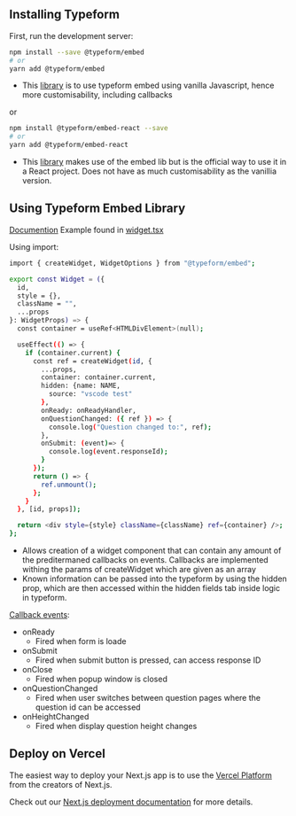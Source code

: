 
## Installing Typeform

First, run the development server:

```bash
npm install --save @typeform/embed
# or
yarn add @typeform/embed
```
- This [library](https://developer.typeform.com/embed/vanilla/) is to use typeform embed using vanilla Javascript, hence more customisability, including callbacks

or

```bash
npm install @typeform/embed-react --save
# or
yarn add @typeform/embed-react
```
- This [library](https://developer.typeform.com/embed/react/) makes use of the embed lib but is the official way to use it in a React project. Does not have as much customisability as the vanillia version.


## Using Typeform Embed Library
[Documention](https://developer.typeform.com/embed/vanilla/)
Example found in [widget.tsx](https://github.com/Keesh-style/typeform-poc/blob/main/components/typeform/widget.tsx)

Using import:
```bash
import { createWidget, WidgetOptions } from "@typeform/embed";
```

```bash
export const Widget = ({
  id,
  style = {},
  className = "",
  ...props
}: WidgetProps) => {
  const container = useRef<HTMLDivElement>(null);

  useEffect(() => {
    if (container.current) {
      const ref = createWidget(id, {
        ...props,
        container: container.current,
        hidden: {name: NAME,
          source: "vscode test"
        },
        onReady: onReadyHandler,
        onQuestionChanged: ({ ref }) => {
          console.log("Question changed to:", ref);
        },
        onSubmit: (event)=> {
          console.log(event.responseId);
        }
      });
      return () => {
        ref.unmount();
      };
    }
  }, [id, props]);

  return <div style={style} className={className} ref={container} />;
};
```
- Allows creation of a widget component that can contain any amount of the preditermaned callbacks on events. Callbacks are implemented withing the params of createWidget which are given as an array
- Known information can be passed into the typeform by using the hidden prop, which are then accessed within the hidden fields tab inside logic in typeform.

[Callback events](https://developer.typeform.com/embed/callbacks/):
- onReady
    - Fired when form is loade
- onSubmit
    - Fired when submit button is pressed, can access response ID
- onClose
    - Fired when popup window is closed
- onQuestionChanged
    - Fired when user switches between question pages where the question id can be accessed
- onHeightChanged
    - Fired when display question height changes

## Deploy on Vercel

The easiest way to deploy your Next.js app is to use the [Vercel Platform](https://vercel.com/new?utm_medium=default-template&filter=next.js&utm_source=create-next-app&utm_campaign=create-next-app-readme) from the creators of Next.js.

Check out our [Next.js deployment documentation](https://nextjs.org/docs/deployment) for more details.
